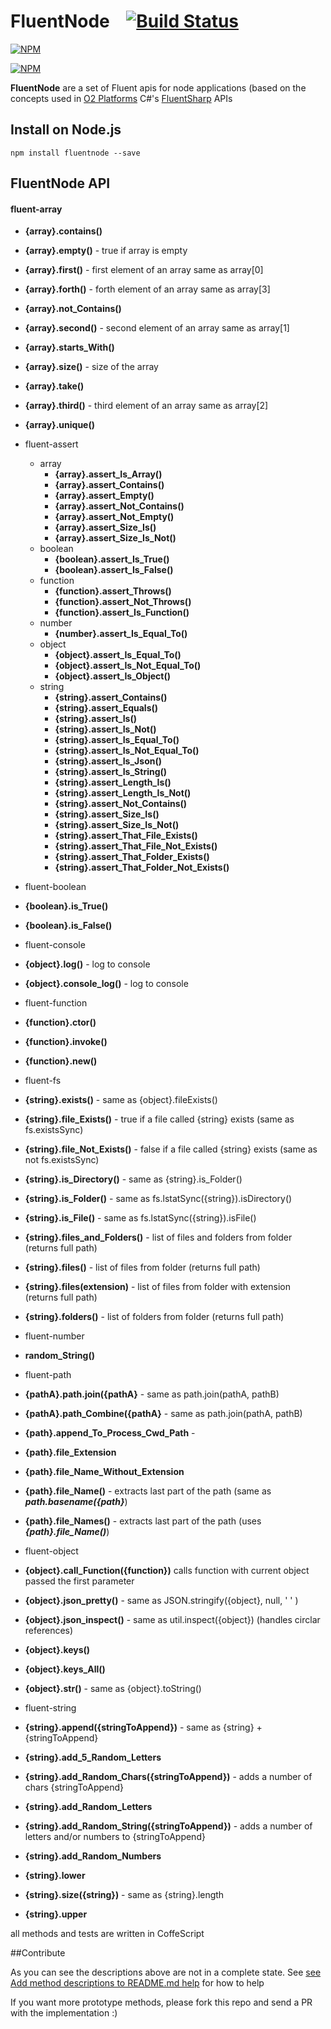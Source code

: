 FluentNode &nbsp;&nbsp;&nbsp;[![Build Status](https://travis-ci.org/o2platform/fluentnode.svg?branch=master)](https://travis-ci.org/o2platform/fluentnode)
==========

[![NPM](https://nodei.co/npm/fluentnode.png)](https://nodei.co/npm/fluentnode/)

[![NPM](https://nodei.co/npm-dl/fluentnode.png)](https://nodei.co/npm/fluentnode/)

**FluentNode** are a set of Fluent apis for node applications (based on the concepts used in [O2 Platforms](http://blog.diniscruz.com/p/owasp-o2-platform.html) C#'s [FluentSharp](https://github.com/o2platform/FluentSharp) APIs

## Install on Node.js
```
npm install fluentnode --save
```

## FluentNode API

#### fluent-array

* **{array}.contains()**
* **{array}.empty()**  - true if array is empty
* **{array}.first()**  - first element of an array same as array[0]
* **{array}.forth()**  - forth element of an array same as array[3]
* **{array}.not_Contains()**
* **{array}.second()** - second element of an array same as array[1]
* **{array}.starts_With()**
* **{array}.size()**   - size  of the array
* **{array}.take()**
* **{array}.third()**  - third element of an array same as array[2]
* **{array}.unique()**


* fluent-assert
    * array
        * **{array}.assert_Is_Array()**
        * **{array}.assert_Contains()**
        * **{array}.assert_Empty()**
        * **{array}.assert_Not_Contains()**
        * **{array}.assert_Not_Empty()**
        * **{array}.assert_Size_Is()**
        * **{array}.assert_Size_Is_Not()**
    * boolean
        * **{boolean}.assert_Is_True()**
        * **{boolean}.assert_Is_False()**
    * function
        * **{function}.assert_Throws()**
        * **{function}.assert_Not_Throws()**
        * **{function}.assert_Is_Function()**
    * number
        * **{number}.assert_Is_Equal_To()**
    * object
        * **{object}.assert_Is_Equal_To()**
        * **{object}.assert_Is_Not_Equal_To()**
        * **{object}.assert_Is_Object()**
    * string
        * **{string}.assert_Contains()**
        * **{string}.assert_Equals()**
        * **{string}.assert_Is()**
        * **{string}.assert_Is_Not()**
        * **{string}.assert_Is_Equal_To()**
        * **{string}.assert_Is_Not_Equal_To()**
        * **{string}.assert_Is_Json()**
        * **{string}.assert_Is_String()**
        * **{string}.assert_Length_Is()**
        * **{string}.assert_Length_Is_Not()**
        * **{string}.assert_Not_Contains()**
        * **{string}.assert_Size_Is()**
        * **{string}.assert_Size_Is_Not()**
        * **{string}.assert_That_File_Exists()**
        * **{string}.assert_That_File_Not_Exists()**
        * **{string}.assert_That_Folder_Exists()**
        * **{string}.assert_That_Folder_Not_Exists()**
        
* fluent-boolean
 * **{boolean}.is_True()**
 * **{boolean}.is_False()**

* fluent-console
 * **{object}.log()**          - log to console
 * **{object}.console_log()**  - log to console

* fluent-function
 * **{function}.ctor()**
 * **{function}.invoke()**
 * **{function}.new()**
 
* fluent-fs
 * **{string}.exists()**            - same as {object}.fileExists()
 * **{string}.file_Exists()**       - true if a file called {string} exists (same as fs.existsSync)
 * **{string}.file_Not_Exists()**   - false if a file called {string} exists (same as not fs.existsSync)
 * **{string}.is_Directory()**      - same as {string}.is_Folder()
 * **{string}.is_Folder()**         - same as fs.lstatSync({string}).isDirectory()
 * **{string}.is_File()**           - same as fs.lstatSync({string}).isFile()
 * **{string}.files_and_Folders()** - list of files and folders from folder (returns full path)
 * **{string}.files()**             - list of files from folder (returns full path)
 * **{string}.files(extension)**    - list of files from folder with extension (returns full path)
 * **{string}.folders()**           - list of folders from folder (returns full path)

* fluent-number
 * **random_String()**

* fluent-path
 * **{pathA}.path.join({pathA}**   - same as path.join(pathA, pathB)
 * **{pathA}.path_Combine({pathA}** - same as path.join(pathA, pathB)
 * **{path}.append_To_Process_Cwd_Path** -
 * **{path}.file_Extension**
 * **{path}.file_Name_Without_Extension**
 * **{path}.file_Name()** - extracts last part of the path (same as ***path.basename({path}***)
 * **{path}.file_Names()** - extracts last part of the path (uses ***{path}.file_Name()***)

* fluent-object
 * **{object}.call_Function({function})** calls function with current object passed the first parameter
 * **{object}.json_pretty()**  - same as JSON.stringify({object}, null, ' ' )
 * **{object}.json_inspect()** - same as util.inspect({object})   (handles circlar references)
 * **{object}.keys()**
 * **{object}.keys_All()**
 * **{object}.str()**          - same as {object}.toString()
 
 * fluent-string
 * **{string}.append({stringToAppend})**              - same as {string} + {stringToAppend}
 * **{string}.add_5_Random_Letters**
 * **{string}.add_Random_Chars({stringToAppend})**    - adds a number of chars {stringToAppend}
 * **{string}.add_Random_Letters**
 * **{string}.add_Random_String({stringToAppend})**   - adds a number of letters and/or numbers to {stringToAppend}
 * **{string}.add_Random_Numbers**
 * **{string}.lower**
 * **{string}.size({string})**                        - same as {string}.length
 * **{string}.upper**

all methods and tests are written in CoffeScript

##Contribute

As you can see the descriptions above are not in a complete state. See [see Add method descriptions to README.md help](https://github.com/o2platform/fluentnode/issues/3) for how to help

If you want more prototype methods, please fork this repo and send a PR with  the implementation :)
